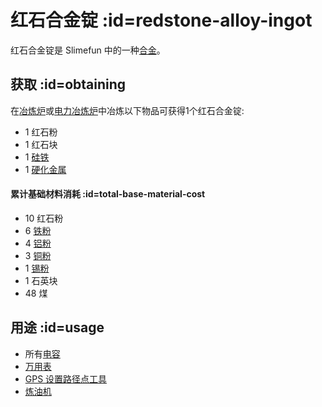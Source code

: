 # 红石合金锭 :id=redstone-alloy-ingot

红石合金锭是 Slimefun 中的一种[合金](/Ingots#alloys)。

## 获取 :id=obtaining

在[冶炼炉](/Smeltery)或[电力冶炼炉](/Electric-Smeltery)中冶炼以下物品可获得1个红石合金锭:

* 1 红石粉
* 1 红石块
* 1 [硅铁](/Ferrosilicon)
* 1 [硬化金属](/Hardened-Metal)

#### 累计基础材料消耗 :id=total-base-material-cost

* 10 红石粉
* 6 [铁粉](/Iron-Dust)
* 4 [铝粉](/Aluminum-Dust)
* 3 [铜粉](/Copper-Dust)
* 1 [锡粉](/Tin-Dust)
* 1 石英块
* 48 煤

## 用途 :id=usage

* 所有[电容](/Energy-Capacitors)
* [万用表](/Technical-Gadgets#multimeter)
* [GPS 设置路径点工具](/GPS-Marker-Tool)
* [炼油机](/Refinery)
